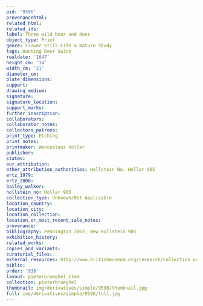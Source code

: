 ```yaml
---
pid: '9596'
provenancehtml:
related_html:
related_ids:
label: Three wild boar and deer
object_type: Print
genre: Flower Still-Life & Nature Study
tags: Hunting Deer Swine
realdate: '1647'
height_cm: '14'
width_cm: '21'
diameter_cm:
plate_dimensions:
support:
drawing_medium:
signature:
signature_location:
support_marks:
further_inscription:
collaborators:
collaborator_notes:
collectors_patrons:
print_type: Etching
print_notes:
printmaker: Wenceslaus Hollar
publisher:
states:
our_attribution:
other_attribution_authorities: Hollstein No. Hollar 905
ertz_1979:
ertz_2008:
bailey_walker:
hollstein_no: Hollar 905
collection_type: Unknown/Not Applicable
location_country:
location_city:
location_collection:
location_or_most_recent_sale_notes:
provenance:
bibliography: Pennington 2062; New Hollstein 905
exhibition_history:
related_works:
copies_and_variants:
curatorial_files:
external_resources: http://www.britishmuseum.org/research/collection_online/collection_object_details.aspx?assetId=1498600001&objectId=3580783&partId=1
biblio:
order: '938'
layout: pieterbrueghel_item
collection: pieterbrueghel
thumbnail: img/derivatives/simple/9596/thumbnail.jpg
full: img/derivatives/simple/9596/full.jpg
---
```

